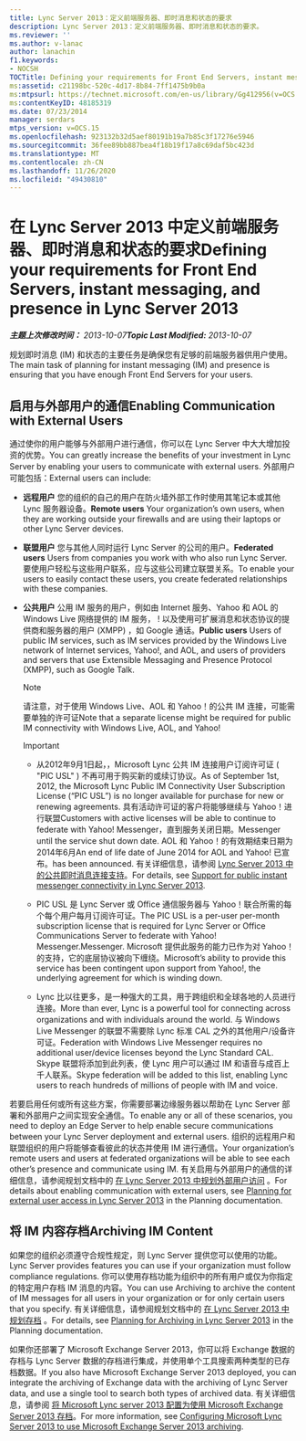 ```yaml
---
title: Lync Server 2013：定义前端服务器、即时消息和状态的要求
description: Lync Server 2013：定义前端服务器、即时消息和状态的要求。
ms.reviewer: ''
ms.author: v-lanac
author: lanachin
f1.keywords:
- NOCSH
TOCTitle: Defining your requirements for Front End Servers, instant messaging, and presence
ms:assetid: c21198bc-520c-4d17-8b84-7ff1475b9b0a
ms:mtpsurl: https://technet.microsoft.com/en-us/library/Gg412956(v=OCS.15)
ms:contentKeyID: 48185319
ms.date: 07/23/2014
manager: serdars
mtps_version: v=OCS.15
ms.openlocfilehash: 923132b32d5aef80191b19a7b85c3f17276e5946
ms.sourcegitcommit: 36fee89bb887bea4f18b19f17a8c69daf5bc423d
ms.translationtype: MT
ms.contentlocale: zh-CN
ms.lasthandoff: 11/26/2020
ms.locfileid: "49430810"
---
```

# <a name="defining-your-requirements-for-front-end-servers-instant-messaging-and-presence-in-lync-server-2013"></a><span data-ttu-id="528e3-103">在 Lync Server 2013 中定义前端服务器、即时消息和状态的要求</span><span class="sxs-lookup"><span data-stu-id="528e3-103">Defining your requirements for Front End Servers, instant messaging, and presence in Lync Server 2013</span></span>

<div data-xmlns="http://www.w3.org/1999/xhtml">

<div class="topic" data-xmlns="http://www.w3.org/1999/xhtml" data-msxsl="urn:schemas-microsoft-com:xslt" data-cs="https://msdn.microsoft.com/">

<div data-asp="https://msdn2.microsoft.com/asp">



</div>

<div id="mainSection">

<div id="mainBody"><span data-ttu-id="528e3-104">

<span> </span></span><span class="sxs-lookup"><span data-stu-id="528e3-104">

<span> </span></span></span>

<span data-ttu-id="528e3-105">_**主题上次修改时间：** 2013-10-07_</span><span class="sxs-lookup"><span data-stu-id="528e3-105">_**Topic Last Modified:** 2013-10-07_</span></span>

<span data-ttu-id="528e3-106">规划即时消息 (IM) 和状态的主要任务是确保您有足够的前端服务器供用户使用。</span><span class="sxs-lookup"><span data-stu-id="528e3-106">The main task of planning for instant messaging (IM) and presence is ensuring that you have enough Front End Servers for your users.</span></span>

<div>

## <a name="enabling-communication-with-external-users"></a><span data-ttu-id="528e3-107">启用与外部用户的通信</span><span class="sxs-lookup"><span data-stu-id="528e3-107">Enabling Communication with External Users</span></span>

<span data-ttu-id="528e3-108">通过使你的用户能够与外部用户进行通信，你可以在 Lync Server 中大大增加投资的优势。</span><span class="sxs-lookup"><span data-stu-id="528e3-108">You can greatly increase the benefits of your investment in Lync Server by enabling your users to communicate with external users.</span></span> <span data-ttu-id="528e3-109">外部用户可能包括：</span><span class="sxs-lookup"><span data-stu-id="528e3-109">External users can include:</span></span>

  - <span data-ttu-id="528e3-110">**远程用户**   您的组织的自己的用户在防火墙外部工作时使用其笔记本或其他 Lync 服务器设备。</span><span class="sxs-lookup"><span data-stu-id="528e3-110">**Remote users**   Your organization’s own users, when they are working outside your firewalls and are using their laptops or other Lync Server devices.</span></span>

  - <span data-ttu-id="528e3-111">**联盟用户**   您与其他人同时运行 Lync Server 的公司的用户。</span><span class="sxs-lookup"><span data-stu-id="528e3-111">**Federated users**   Users from companies you work with who also run Lync Server.</span></span> <span data-ttu-id="528e3-112">要使用户轻松与这些用户联系，应与这些公司建立联盟关系。</span><span class="sxs-lookup"><span data-stu-id="528e3-112">To enable your users to easily contact these users, you create federated relationships with these companies.</span></span>

  - <span data-ttu-id="528e3-113">**公共用户**   公用 IM 服务的用户，例如由 Internet 服务、Yahoo 和 AOL 的 Windows Live 网络提供的 IM 服务， \! 以及使用可扩展消息和状态协议的提供商和服务器的用户 (XMPP) ，如 Google 通话。</span><span class="sxs-lookup"><span data-stu-id="528e3-113">**Public users**   Users of public IM services, such as IM services provided by the Windows Live network of Internet services, Yahoo\!, and AOL, and users of providers and servers that use Extensible Messaging and Presence Protocol (XMPP), such as Google Talk.</span></span>
    
    <div>
    

    > [!NOTE]  
    > <span data-ttu-id="528e3-114">请注意，对于使用 Windows Live、AOL 和 Yahoo！的公共 IM 连接，可能需要单独的许可证</span><span class="sxs-lookup"><span data-stu-id="528e3-114">Note that a separate license might be required for public IM connectivity with Windows Live, AOL, and Yahoo!</span></span>

    
    </div>
    
    <div>
    

    > [!IMPORTANT]  
    > <UL>
    > <LI>
    > <P><span data-ttu-id="528e3-115">从2012年9月1日起，，Microsoft Lync 公共 IM 连接用户订阅许可证 ( "PIC USL" ) 不再可用于购买新的或续订协议。</span><span class="sxs-lookup"><span data-stu-id="528e3-115">As of September 1st, 2012, the Microsoft Lync Public IM Connectivity User Subscription License (“PIC USL”) is no longer available for purchase for new or renewing agreements.</span></span> <span data-ttu-id="528e3-116">具有活动许可证的客户将能够继续与 Yahoo！进行联盟</span><span class="sxs-lookup"><span data-stu-id="528e3-116">Customers with active licenses will be able to continue to federate with Yahoo!</span></span> <span data-ttu-id="528e3-117">Messenger，直到服务关闭日期。</span><span class="sxs-lookup"><span data-stu-id="528e3-117">Messenger until the service shut down date.</span></span> <span data-ttu-id="528e3-118">AOL 和 Yahoo！的有效期结束日期为2014年6月</span><span class="sxs-lookup"><span data-stu-id="528e3-118">An end of life date of June 2014 for AOL and Yahoo!</span></span> <span data-ttu-id="528e3-119">已宣布。</span><span class="sxs-lookup"><span data-stu-id="528e3-119">has been announced.</span></span> <span data-ttu-id="528e3-120">有关详细信息，请参阅 <A href="lync-server-2013-support-for-public-instant-messenger-connectivity.md">Lync Server 2013 中的公共即时消息连接支持</A>。</span><span class="sxs-lookup"><span data-stu-id="528e3-120">For details, see <A href="lync-server-2013-support-for-public-instant-messenger-connectivity.md">Support for public instant messenger connectivity in Lync Server 2013</A>.</span></span></P>
    > <LI>
    > <P><span data-ttu-id="528e3-121">PIC USL 是 Lync Server 或 Office 通信服务器与 Yahoo！联合所需的每个每个用户每月订阅许可证。</span><span class="sxs-lookup"><span data-stu-id="528e3-121">The PIC USL is a per-user per-month subscription license that is required for Lync Server or Office Communications Server to federate with Yahoo!</span></span> <span data-ttu-id="528e3-122">Messenger.</span><span class="sxs-lookup"><span data-stu-id="528e3-122">Messenger.</span></span> <span data-ttu-id="528e3-123">Microsoft 提供此服务的能力已作为对 Yahoo！的支持，它的底层协议被向下缠绕。</span><span class="sxs-lookup"><span data-stu-id="528e3-123">Microsoft’s ability to provide this service has been contingent upon support from Yahoo!, the underlying agreement for which is winding down.</span></span></P>
    > <LI>
    > <P><span data-ttu-id="528e3-124">Lync 比以往更多，是一种强大的工具，用于跨组织和全球各地的人员进行连接。</span><span class="sxs-lookup"><span data-stu-id="528e3-124">More than ever, Lync is a powerful tool for connecting across organizations and with individuals around the world.</span></span> <span data-ttu-id="528e3-125">与 Windows Live Messenger 的联盟不需要除 Lync 标准 CAL 之外的其他用户/设备许可证。</span><span class="sxs-lookup"><span data-stu-id="528e3-125">Federation with Windows Live Messenger requires no additional user/device licenses beyond the Lync Standard CAL.</span></span> <span data-ttu-id="528e3-126">Skype 联盟将添加到此列表，使 Lync 用户可以通过 IM 和语音与成百上千人联系。</span><span class="sxs-lookup"><span data-stu-id="528e3-126">Skype federation will be added to this list, enabling Lync users to reach hundreds of millions of people with IM and voice.</span></span></P></LI></UL>

    
    </div>

<span data-ttu-id="528e3-127">若要启用任何或所有这些方案，你需要部署边缘服务器以帮助在 Lync Server 部署和外部用户之间实现安全通信。</span><span class="sxs-lookup"><span data-stu-id="528e3-127">To enable any or all of these scenarios, you need to deploy an Edge Server to help enable secure communications between your Lync Server deployment and external users.</span></span> <span data-ttu-id="528e3-128">组织的远程用户和联盟组织的用户将能够查看彼此的状态并使用 IM 进行通信。</span><span class="sxs-lookup"><span data-stu-id="528e3-128">Your organization’s remote users and users at federated organizations will be able to see each other’s presence and communicate using IM.</span></span> <span data-ttu-id="528e3-129">有关启用与外部用户的通信的详细信息，请参阅规划文档中的 [在 Lync Server 2013 中规划外部用户访问](lync-server-2013-planning-for-external-user-access.md) 。</span><span class="sxs-lookup"><span data-stu-id="528e3-129">For details about enabling communication with external users, see [Planning for external user access in Lync Server 2013](lync-server-2013-planning-for-external-user-access.md) in the Planning documentation.</span></span>

</div>

<div>

## <a name="archiving-im-content"></a><span data-ttu-id="528e3-130">将 IM 内容存档</span><span class="sxs-lookup"><span data-stu-id="528e3-130">Archiving IM Content</span></span>

<span data-ttu-id="528e3-131">如果您的组织必须遵守合规性规定，则 Lync Server 提供您可以使用的功能。</span><span class="sxs-lookup"><span data-stu-id="528e3-131">Lync Server provides features you can use if your organization must follow compliance regulations.</span></span> <span data-ttu-id="528e3-132">你可以使用存档功能为组织中的所有用户或仅为你指定的特定用户存档 IM 消息的内容。</span><span class="sxs-lookup"><span data-stu-id="528e3-132">You can use Archiving to archive the content of IM messages for all users in your organization or for only certain users that you specify.</span></span> <span data-ttu-id="528e3-133">有关详细信息，请参阅规划文档中的 [在 Lync Server 2013 中规划存档](lync-server-2013-planning-for-archiving.md) 。</span><span class="sxs-lookup"><span data-stu-id="528e3-133">For details, see [Planning for Archiving in Lync Server 2013](lync-server-2013-planning-for-archiving.md) in the Planning documentation.</span></span>

<span data-ttu-id="528e3-134">如果你还部署了 Microsoft Exchange Server 2013，你可以将 Exchange 数据的存档与 Lync Server 数据的存档进行集成，并使用单个工具搜索两种类型的已存档数据。</span><span class="sxs-lookup"><span data-stu-id="528e3-134">If you also have Microsoft Exchange Server 2013 deployed, you can integrate the archiving of Exchange data with the archiving of Lync Server data, and use a single tool to search both types of archived data.</span></span> <span data-ttu-id="528e3-135">有关详细信息，请参阅 [将 Microsoft Lync server 2013 配置为使用 Microsoft Exchange Server 2013 存档](configuring-lync-server-2013-to-use-microsoft-exchange-server-2013-archiving.md)。</span><span class="sxs-lookup"><span data-stu-id="528e3-135">For more information, see [Configuring Microsoft Lync Server 2013 to use Microsoft Exchange Server 2013 archiving](configuring-lync-server-2013-to-use-microsoft-exchange-server-2013-archiving.md).</span></span>

<span data-ttu-id="528e3-136"></div>

</div>

<span> </span>

</div>

</div>

</span><span class="sxs-lookup"><span data-stu-id="528e3-136"></div>

</div>

<span> </span>

</div>

</div>

</span></span></div>

